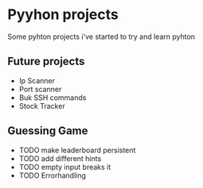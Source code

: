 # Pyyhon projects

Some pyhton projects i've started to try and learn pyhton

## Future projects

- Ip Scanner
- Port scanner
- Buk SSH commands
- Stock Tracker

## Guessing Game

- TODO make leaderboard persistent
- TODO add different hints
- TODO empty input breaks it
- TODO Errorhandling
